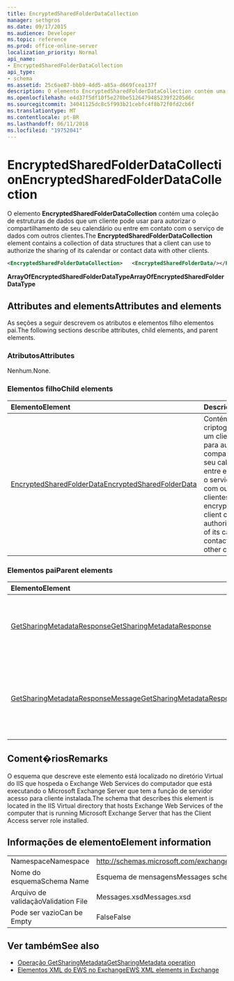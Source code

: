 ```yaml
---
title: EncryptedSharedFolderDataCollection
manager: sethgros
ms.date: 09/17/2015
ms.audience: Developer
ms.topic: reference
ms.prod: office-online-server
localization_priority: Normal
api_name:
- EncryptedSharedFolderDataCollection
api_type:
- schema
ms.assetid: 25c6ae87-bbb9-4dd5-a85a-d669fcea137f
description: O elemento EncryptedSharedFolderDataCollection contém uma coleção de estruturas de dados que um cliente pode usar para autorizar o compartilhamento de seu calendário ou entre em contato com o serviço de dados com outros clientes.
ms.openlocfilehash: e4d37f5df10f5e270be5126479485239f2205d6c
ms.sourcegitcommit: 34041125dc8c5f993b21cebfc4f8b72f0fd2cb6f
ms.translationtype: MT
ms.contentlocale: pt-BR
ms.lasthandoff: 06/11/2018
ms.locfileid: "19752041"
---
```

# <a name="encryptedsharedfolderdatacollection"></a><span data-ttu-id="3bcf4-103">EncryptedSharedFolderDataCollection</span><span class="sxs-lookup"><span data-stu-id="3bcf4-103">EncryptedSharedFolderDataCollection</span></span>

<span data-ttu-id="3bcf4-104">O elemento **EncryptedSharedFolderDataCollection** contém uma coleção de estruturas de dados que um cliente pode usar para autorizar o compartilhamento de seu calendário ou entre em contato com o serviço de dados com outros clientes.</span><span class="sxs-lookup"><span data-stu-id="3bcf4-104">The **EncryptedSharedFolderDataCollection** element contains a collection of data structures that a client can use to authorize the sharing of its calendar or contact data with other clients.</span></span> 
  
```xml
<EncryptedSharedFolderDataCollection>   <EncryptedSharedFolderData/></EncryptedSharedFolderDataCollection>
```

 <span data-ttu-id="3bcf4-105">**ArrayOfEncryptedSharedFolderDataType**</span><span class="sxs-lookup"><span data-stu-id="3bcf4-105">**ArrayOfEncryptedSharedFolderDataType**</span></span>
## <a name="attributes-and-elements"></a><span data-ttu-id="3bcf4-106">Attributes and elements</span><span class="sxs-lookup"><span data-stu-id="3bcf4-106">Attributes and elements</span></span>

<span data-ttu-id="3bcf4-107">As seções a seguir descrevem os atributos e elementos filho elementos pai.</span><span class="sxs-lookup"><span data-stu-id="3bcf4-107">The following sections describe attributes, child elements, and parent elements.</span></span>
  
### <a name="attributes"></a><span data-ttu-id="3bcf4-108">Atributos</span><span class="sxs-lookup"><span data-stu-id="3bcf4-108">Attributes</span></span>

<span data-ttu-id="3bcf4-109">Nenhum.</span><span class="sxs-lookup"><span data-stu-id="3bcf4-109">None.</span></span>
  
### <a name="child-elements"></a><span data-ttu-id="3bcf4-110">Elementos filho</span><span class="sxs-lookup"><span data-stu-id="3bcf4-110">Child elements</span></span>

|<span data-ttu-id="3bcf4-111">**Elemento**</span><span class="sxs-lookup"><span data-stu-id="3bcf4-111">**Element**</span></span>|<span data-ttu-id="3bcf4-112">**Descrição**</span><span class="sxs-lookup"><span data-stu-id="3bcf4-112">**Description**</span></span>|
|:-----|:-----|
|[<span data-ttu-id="3bcf4-113">EncryptedSharedFolderData</span><span class="sxs-lookup"><span data-stu-id="3bcf4-113">EncryptedSharedFolderData</span></span>](encryptedsharedfolderdata.md) <br/> |<span data-ttu-id="3bcf4-114">Contém os dados criptografados que um cliente pode usar para autorizar o compartilhamento de seu calendário ou entre em contato com o serviço de dados com outros clientes.</span><span class="sxs-lookup"><span data-stu-id="3bcf4-114">Contains the encrypted data that a client can use to authorize the sharing of its calendar or contact data with other clients.</span></span>  <br/> |
   
### <a name="parent-elements"></a><span data-ttu-id="3bcf4-115">Elementos pai</span><span class="sxs-lookup"><span data-stu-id="3bcf4-115">Parent elements</span></span>

|<span data-ttu-id="3bcf4-116">**Elemento**</span><span class="sxs-lookup"><span data-stu-id="3bcf4-116">**Element**</span></span>|<span data-ttu-id="3bcf4-117">**Descrição**</span><span class="sxs-lookup"><span data-stu-id="3bcf4-117">**Description**</span></span>|
|:-----|:-----|
|[<span data-ttu-id="3bcf4-118">GetSharingMetadataResponse</span><span class="sxs-lookup"><span data-stu-id="3bcf4-118">GetSharingMetadataResponse</span></span>](getsharingmetadataresponse.md) <br/> |<span data-ttu-id="3bcf4-119">Define uma resposta a uma solicitação de [operação GetSharingMetadata](getsharingmetadata-operation.md) .</span><span class="sxs-lookup"><span data-stu-id="3bcf4-119">Defines a response to a [GetSharingMetadata operation](getsharingmetadata-operation.md) request.</span></span>  <br/> |
|[<span data-ttu-id="3bcf4-120">GetSharingMetadataResponseMessage</span><span class="sxs-lookup"><span data-stu-id="3bcf4-120">GetSharingMetadataResponseMessage</span></span>](getsharingmetadataresponsemessage.md) <br/> |<span data-ttu-id="3bcf4-121">Contém o status e o resultado de uma única solicitação de [operação GetSharingMetadata](getsharingmetadata-operation.md) .</span><span class="sxs-lookup"><span data-stu-id="3bcf4-121">Contains the status and result of a single [GetSharingMetadata operation](getsharingmetadata-operation.md) request.</span></span>  <br/> |
   
## <a name="remarks"></a><span data-ttu-id="3bcf4-122">Coment�rios</span><span class="sxs-lookup"><span data-stu-id="3bcf4-122">Remarks</span></span>

<span data-ttu-id="3bcf4-123">O esquema que descreve este elemento está localizado no diretório Virtual do IIS que hospeda o Exchange Web Services do computador que está executando o Microsoft Exchange Server que tem a função de servidor acesso para cliente instalada.</span><span class="sxs-lookup"><span data-stu-id="3bcf4-123">The schema that describes this element is located in the IIS Virtual directory that hosts Exchange Web Services of the computer that is running Microsoft Exchange Server that has the Client Access server role installed.</span></span>
  
## <a name="element-information"></a><span data-ttu-id="3bcf4-124">Informações de elemento</span><span class="sxs-lookup"><span data-stu-id="3bcf4-124">Element information</span></span>

|||
|:-----|:-----|
|<span data-ttu-id="3bcf4-125">Namespace</span><span class="sxs-lookup"><span data-stu-id="3bcf4-125">Namespace</span></span>  <br/> |http://schemas.microsoft.com/exchange/services/2006/messages  <br/> |
|<span data-ttu-id="3bcf4-126">Nome do esquema</span><span class="sxs-lookup"><span data-stu-id="3bcf4-126">Schema Name</span></span>  <br/> |<span data-ttu-id="3bcf4-127">Esquema de mensagens</span><span class="sxs-lookup"><span data-stu-id="3bcf4-127">Messages schema</span></span>  <br/> |
|<span data-ttu-id="3bcf4-128">Arquivo de validação</span><span class="sxs-lookup"><span data-stu-id="3bcf4-128">Validation File</span></span>  <br/> |<span data-ttu-id="3bcf4-129">Messages.xsd</span><span class="sxs-lookup"><span data-stu-id="3bcf4-129">Messages.xsd</span></span>  <br/> |
|<span data-ttu-id="3bcf4-130">Pode ser vazio</span><span class="sxs-lookup"><span data-stu-id="3bcf4-130">Can be Empty</span></span>  <br/> |<span data-ttu-id="3bcf4-131">False</span><span class="sxs-lookup"><span data-stu-id="3bcf4-131">False</span></span>  <br/> |
   
## <a name="see-also"></a><span data-ttu-id="3bcf4-132">Ver também</span><span class="sxs-lookup"><span data-stu-id="3bcf4-132">See also</span></span>

- [<span data-ttu-id="3bcf4-133">Operação GetSharingMetadata</span><span class="sxs-lookup"><span data-stu-id="3bcf4-133">GetSharingMetadata operation</span></span>](getsharingmetadata-operation.md)
- [<span data-ttu-id="3bcf4-134">Elementos XML do EWS no Exchange</span><span class="sxs-lookup"><span data-stu-id="3bcf4-134">EWS XML elements in Exchange</span></span>](ews-xml-elements-in-exchange.md)

